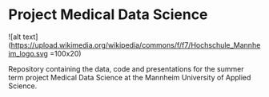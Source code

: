# Project Medical Data Science 
![alt text](https://upload.wikimedia.org/wikipedia/commons/f/f7/Hochschule_Mannheim_logo.svg =100x20)

Repository containing the data, code and presentations for the summer term project Medical Data Science at the Mannheim University of Applied Science. 
